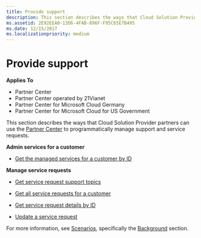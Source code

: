 ```yaml
---
title: Provide support
description: This section describes the ways that Cloud Solution Provider partners can use the Partner Center to programmatically manage support and service requests.
ms.assetid: 2E92EEA0-13D6-4FAB-896F-F95C65E7B495
ms.date: 12/15/2017
ms.localizationpriority: medium
---
```


# Provide support


**Applies To**

- Partner Center
- Partner Center operated by 21Vianet
- Partner Center for Microsoft Cloud Germany
- Partner Center for Microsoft Cloud for US Government

This section describes the ways that Cloud Solution Provider partners can use the [Partner Center](index.md) to programmatically manage support and service requests.

**Admin services for a customer**

- [Get the managed services for a customer by ID](get-the-managed-services-for-a-customer-by-id.md)

**Manage service requests**

- [Get service request support topics](get-service-request-support-topics--pending-.md)

- [Get all service requests for a customer](get-all-service-requests-for-a-customer.md)   

- [Get service request details by ID](get-service-request-details-by-id.md)   

- [Update a service request](update-a-service-request.md)

For more information, see [Scenarios](scenarios.md), specifically the [Background](scenarios.md#background) section.

 

 




